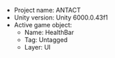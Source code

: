 <!-- UNITY CODE ASSIST INSTRUCTIONS START -->
- Project name: ANTACT
- Unity version: Unity 6000.0.43f1
- Active game object:
  - Name: HealthBar
  - Tag: Untagged
  - Layer: UI
<!-- UNITY CODE ASSIST INSTRUCTIONS END -->